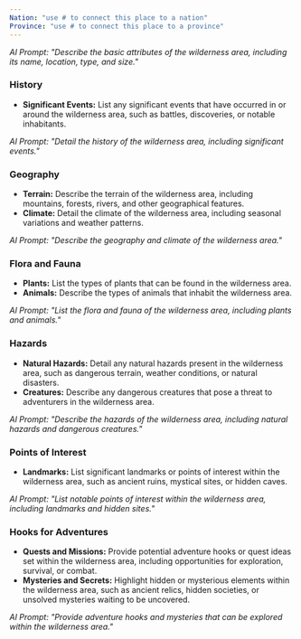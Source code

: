 ```yaml
---
Nation: "use # to connect this place to a nation"
Province: "use # to connect this place to a province"
---
```


*AI Prompt: "Describe the basic attributes of the wilderness area, including its name, location, type, and size."*

### History

- **Significant Events:** List any significant events that have occurred in or around the wilderness area, such as battles, discoveries, or notable inhabitants.

*AI Prompt: "Detail the history of the wilderness area, including significant events."*

### Geography

- **Terrain:** Describe the terrain of the wilderness area, including mountains, forests, rivers, and other geographical features.
- **Climate:** Detail the climate of the wilderness area, including seasonal variations and weather patterns.

*AI Prompt: "Describe the geography and climate of the wilderness area."*

### Flora and Fauna

- **Plants:** List the types of plants that can be found in the wilderness area.
- **Animals:** Describe the types of animals that inhabit the wilderness area.

*AI Prompt: "List the flora and fauna of the wilderness area, including plants and animals."*

### Hazards

- **Natural Hazards:** Detail any natural hazards present in the wilderness area, such as dangerous terrain, weather conditions, or natural disasters.
- **Creatures:** Describe any dangerous creatures that pose a threat to adventurers in the wilderness area.

*AI Prompt: "Describe the hazards of the wilderness area, including natural hazards and dangerous creatures."*

### Points of Interest

- **Landmarks:** List significant landmarks or points of interest within the wilderness area, such as ancient ruins, mystical sites, or hidden caves.

*AI Prompt: "List notable points of interest within the wilderness area, including landmarks and hidden sites."*

### Hooks for Adventures

- **Quests and Missions:** Provide potential adventure hooks or quest ideas set within the wilderness area, including opportunities for exploration, survival, or combat.
- **Mysteries and Secrets:** Highlight hidden or mysterious elements within the wilderness area, such as ancient relics, hidden societies, or unsolved mysteries waiting to be uncovered.

*AI Prompt: "Provide adventure hooks and mysteries that can be explored within the wilderness area."*